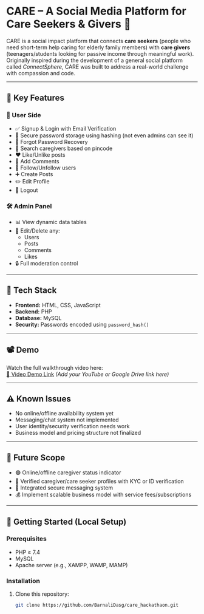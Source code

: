 # CARE – A Social Media Platform for Care Seekers & Givers 💙

CARE is a social impact platform that connects **care seekers** (people who need short-term help caring for elderly family members) with **care givers** (teenagers/students looking for passive income through meaningful work).  
Originally inspired during the development of a general social platform called *ConnectSphere*, CARE was built to address a real-world challenge with compassion and code.

---

## 🌟 Key Features

### 👤 User Side
- ✅ Signup & Login with Email Verification  
- 🔐 Secure password storage using hashing (not even admins can see it)  
- 📧 Forgot Password Recovery  
- 📍 Search caregivers based on pincode  
- ❤️ Like/Unlike posts  
- 💬 Add Comments  
- 👥 Follow/Unfollow users  
- ➕ Create Posts  
- ✏️ Edit Profile  
- 🚪 Logout  

### 🛠 Admin Panel
- 📊 View dynamic data tables  
- 🧾 Edit/Delete any:
  - Users  
  - Posts  
  - Comments  
  - Likes  
- 🔒 Full moderation control

---

## 🔧 Tech Stack

- **Frontend:** HTML, CSS, JavaScript  
- **Backend:** PHP  
- **Database:** MySQL  
- **Security:** Passwords encoded using `password_hash()`

---

## 📽️ Demo

Watch the full walkthrough video here:  
[📎 Video Demo Link](#) *(Add your YouTube or Google Drive link here)*

---

## ⚠ Known Issues

- No online/offline availability system yet  
- Messaging/chat system not implemented  
- User identity/security verification needs work  
- Business model and pricing structure not finalized

---

## 🚀 Future Scope

- 🟢 Online/offline caregiver status indicator  
- 🔐 Verified caregiver/care seeker profiles with KYC or ID verification  
- 💬 Integrated secure messaging system  
- 💰 Implement scalable business model with service fees/subscriptions

---

## 📁 Getting Started (Local Setup)

### Prerequisites
- PHP ≥ 7.4  
- MySQL  
- Apache server (e.g., XAMPP, WAMP, MAMP)

### Installation

1. Clone this repository:
   ```bash
   git clone https://github.com/BarnaliDasg/care_hackathaon.git
